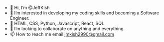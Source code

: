 - 👋 Hi, I’m @JeffKish
- 👀 I’m interested in developing my coding skills and becoming a Software Engineer.
- 🌱 HTML, CSS, Python, Javascript, React, SQL
- 💞️ I’m looking to collaborate on anything and everything.
- 📫 How to reach me email jmkish2990@gmail.com

<!---
fossilsaur/fossilsaur is a ✨ special ✨ repository because its `README.md` (this file) appears on your GitHub profile.
You can click the Preview link to take a look at your changes.
--->
